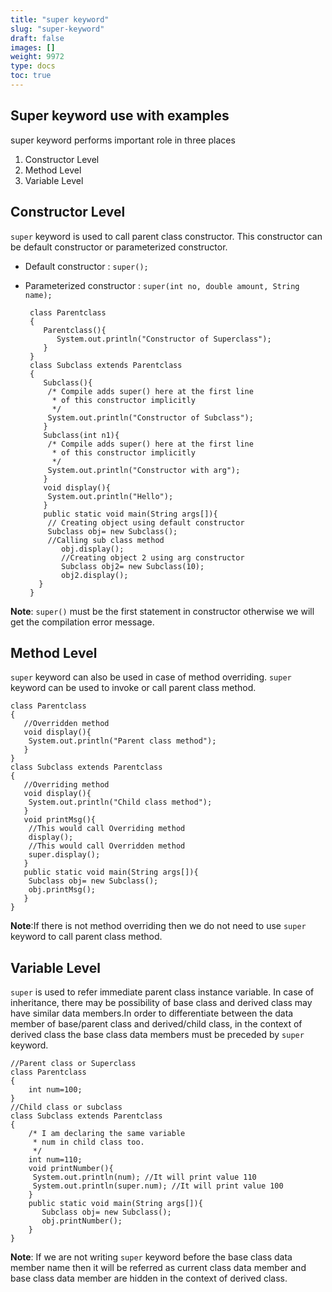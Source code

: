 ```yaml
---
title: "super keyword"
slug: "super-keyword"
draft: false
images: []
weight: 9972
type: docs
toc: true
---
```


## Super keyword use with examples
super keyword performs important role in three places

 1. Constructor Level
 2. Method Level
 3. Variable Level

## Constructor Level ##
`super` keyword is used to call parent class constructor. This constructor can be default constructor or parameterized constructor.

 - Default constructor : `super();`
 - Parameterized constructor : `super(int no, double amount, String name);`

        class Parentclass
        {
           Parentclass(){
              System.out.println("Constructor of Superclass");
           }
        }
        class Subclass extends Parentclass
        {
           Subclass(){
            /* Compile adds super() here at the first line
             * of this constructor implicitly
             */
            System.out.println("Constructor of Subclass");
           }
           Subclass(int n1){
            /* Compile adds super() here at the first line
             * of this constructor implicitly
             */
            System.out.println("Constructor with arg");
           }
           void display(){
            System.out.println("Hello");
           }
           public static void main(String args[]){
            // Creating object using default constructor
            Subclass obj= new Subclass();
            //Calling sub class method 
               obj.display();
               //Creating object 2 using arg constructor
               Subclass obj2= new Subclass(10);
               obj2.display();
          }
        }

**Note**:  `super()` must be the first statement in constructor otherwise we will get the compilation error message.


## Method Level ##
`super` keyword can also be used in case of method overriding. `super` keyword can be used to invoke or call parent class method.

    class Parentclass
    {
       //Overridden method
       void display(){
        System.out.println("Parent class method");
       }
    }
    class Subclass extends Parentclass
    {
       //Overriding method
       void display(){
        System.out.println("Child class method");
       }
       void printMsg(){
        //This would call Overriding method
        display();
        //This would call Overridden method
        super.display();
       }
       public static void main(String args[]){        
        Subclass obj= new Subclass();
        obj.printMsg(); 
       }
    }

**Note**:If there is not method overriding then we do not need to use `super` keyword to call parent class method.


## Variable Level ##
`super` is used to refer immediate parent class instance variable. In case of inheritance, there may be possibility of base class and derived class may have similar data members.In order to differentiate between the data member of base/parent class and derived/child class, in the context of derived class the base class data members must be preceded by `super` keyword.

    //Parent class or Superclass
    class Parentclass
    {
        int num=100;
    }
    //Child class or subclass
    class Subclass extends Parentclass
    {
        /* I am declaring the same variable 
         * num in child class too.
         */
        int num=110;
        void printNumber(){
         System.out.println(num); //It will print value 110
         System.out.println(super.num); //It will print value 100
        }
        public static void main(String args[]){
           Subclass obj= new Subclass();
           obj.printNumber();    
        }
    }


**Note**: If we are not writing `super` keyword before the base class data member name then it will be referred as current class data member and base class data member are hidden in the context of derived class.

